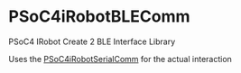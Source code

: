 # PSoC4iRobotBLEComm
PSoC4 IRobot Create 2 BLE Interface Library

Uses the [PSoC4iRobotSerialComm](https://github.com/perusworld/PSoC4iRobotSerialComm) for the actual interaction
